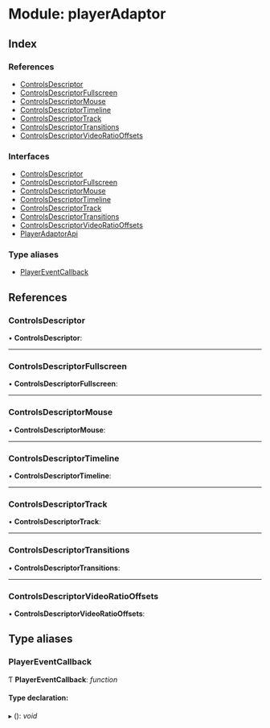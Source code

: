 # Module: playerAdaptor

## Index

### References

* [ControlsDescriptor](playeradaptor.md#controlsdescriptor)
* [ControlsDescriptorFullscreen](playeradaptor.md#controlsdescriptorfullscreen)
* [ControlsDescriptorMouse](playeradaptor.md#controlsdescriptormouse)
* [ControlsDescriptorTimeline](playeradaptor.md#controlsdescriptortimeline)
* [ControlsDescriptorTrack](playeradaptor.md#controlsdescriptortrack)
* [ControlsDescriptorTransitions](playeradaptor.md#controlsdescriptortransitions)
* [ControlsDescriptorVideoRatioOffsets](playeradaptor.md#controlsdescriptorvideoratiooffsets)

### Interfaces

* [ControlsDescriptor](../interfaces/playeradaptor.controlsdescriptor.md)
* [ControlsDescriptorFullscreen](../interfaces/playeradaptor.controlsdescriptorfullscreen.md)
* [ControlsDescriptorMouse](../interfaces/playeradaptor.controlsdescriptormouse.md)
* [ControlsDescriptorTimeline](../interfaces/playeradaptor.controlsdescriptortimeline.md)
* [ControlsDescriptorTrack](../interfaces/playeradaptor.controlsdescriptortrack.md)
* [ControlsDescriptorTransitions](../interfaces/playeradaptor.controlsdescriptortransitions.md)
* [ControlsDescriptorVideoRatioOffsets](../interfaces/playeradaptor.controlsdescriptorvideoratiooffsets.md)
* [PlayerAdaptorApi](../interfaces/playeradaptor.playeradaptorapi.md)

### Type aliases

* [PlayerEventCallback](playeradaptor.md#playereventcallback)

## References

###  ControlsDescriptor

• **ControlsDescriptor**:

___

###  ControlsDescriptorFullscreen

• **ControlsDescriptorFullscreen**:

___

###  ControlsDescriptorMouse

• **ControlsDescriptorMouse**:

___

###  ControlsDescriptorTimeline

• **ControlsDescriptorTimeline**:

___

###  ControlsDescriptorTrack

• **ControlsDescriptorTrack**:

___

###  ControlsDescriptorTransitions

• **ControlsDescriptorTransitions**:

___

###  ControlsDescriptorVideoRatioOffsets

• **ControlsDescriptorVideoRatioOffsets**:

## Type aliases

###  PlayerEventCallback

Ƭ **PlayerEventCallback**: *function*

#### Type declaration:

▸ (): *void*
